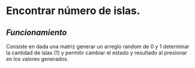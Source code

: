 # Encontrar número de islas.

## _Funcionamiento_

Consiste en dada una matriz generar un arreglo random de 0 y 1
determinar la cantidad de islas (1) y permitir cambiar el estado y
resultado al presionar en los valores generados.
